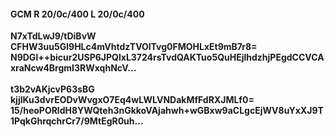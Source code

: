 #### GCM R 20/0c/400 L 20/0c/400
**N7xTdLwJ9/tDiBvW**<br/>**CFHW3uu5Gl9HLc4mVhtdzTVOlTvg0FMOHLxEt9mB7r8=**<br/>**N9DGl++bicur2USP6JPQlxL3724rsTvdQAKTuo5QuHEjlhdzhjPEgdCCVCAxraNcw4BrgmI3RWxqhNcV...**<br/><br/>
**t3b2vAKjcvP63sBG**<br/>**kjjlKu3dvrEODvWvgxO7Eq4wLWLVNDakMfFdRXJMLf0=**<br/>**15/heoPORldH8YWQteh3nGkkoVAjahwh+wGBxw9aCLgcEjWV8uYxXJ9T1PqkGhrqchrCr7/9MtEgR0uh...**